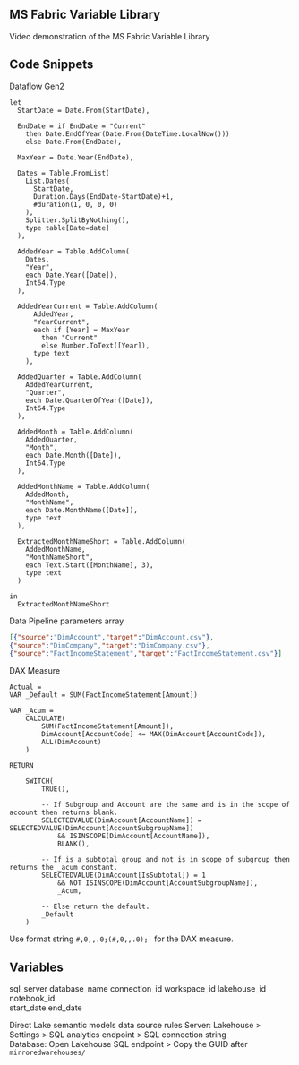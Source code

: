 ## MS Fabric Variable Library

Video demonstration of the MS Fabric Variable Library


## Code Snippets  

Dataflow Gen2  

```
let
  StartDate = Date.From(StartDate),
  
  EndDate = if EndDate = "Current" 
    then Date.EndOfYear(Date.From(DateTime.LocalNow()))
    else Date.From(EndDate),
  
  MaxYear = Date.Year(EndDate),
  
  Dates = Table.FromList(
    List.Dates(
      StartDate, 
      Duration.Days(EndDate-StartDate)+1, 
      #duration(1, 0, 0, 0)
    ),
    Splitter.SplitByNothing(),
    type table[Date=date]
  ),
  
  AddedYear = Table.AddColumn(
    Dates, 
    "Year", 
    each Date.Year([Date]), 
    Int64.Type
  ),
  
  AddedYearCurrent = Table.AddColumn(
      AddedYear, 
      "YearCurrent", 
      each if [Year] = MaxYear 
        then "Current" 
        else Number.ToText([Year]),
      type text
    ), 
  
  AddedQuarter = Table.AddColumn(
    AddedYearCurrent, 
    "Quarter", 
    each Date.QuarterOfYear([Date]), 
    Int64.Type
  ), 
  
  AddedMonth = Table.AddColumn(
    AddedQuarter, 
    "Month", 
    each Date.Month([Date]), 
    Int64.Type
  ),
  
  AddedMonthName = Table.AddColumn(
    AddedMonth, 
    "MonthName", 
    each Date.MonthName([Date]), 
    type text
  ),
  
  ExtractedMonthNameShort = Table.AddColumn(
    AddedMonthName, 
    "MonthNameShort", 
    each Text.Start([MonthName], 3), 
    type text
  )

in
  ExtractedMonthNameShort
```


Data Pipeline parameters array

```json
[{"source":"DimAccount","target":"DimAccount.csv"},
{"source":"DimCompany","target":"DimCompany.csv"},
{"source":"FactIncomeStatement","target":"FactIncomeStatement.csv"}]
```  

DAX Measure  

```DAX
Actual = 
VAR _Default = SUM(FactIncomeStatement[Amount]) 

VAR _Acum = 
    CALCULATE(
        SUM(FactIncomeStatement[Amount]),
        DimAccount[AccountCode] <= MAX(DimAccount[AccountCode]),
        ALL(DimAccount)
    )

RETURN

    SWITCH(
        TRUE(),

        -- If Subgroup and Account are the same and is in the scope of account then returns blank.
        SELECTEDVALUE(DimAccount[AccountName]) = SELECTEDVALUE(DimAccount[AccountSubgroupName]) 
            && ISINSCOPE(DimAccount[AccountName]), 
            BLANK(),

        -- If is a subtotal group and not is in scope of subgroup then returns the _acum constant.
        SELECTEDVALUE(DimAccount[IsSubtotal]) = 1
            && NOT ISINSCOPE(DimAccount[AccountSubgroupName]), 
            _Acum,

        -- Else return the default.
        _Default
    ) 

```  

Use format string `#,0,,.0;(#,0,,.0);-` for the DAX measure.  


## Variables
sql_server
database_name
connection_id
workspace_id
lakehouse_id  
notebook_id  
start_date
end_date


Direct Lake semantic models data source rules 
Server: Lakehouse > Settings > SQL analytics endpoint > SQL connection string  
Database: Open Lakehouse SQL endpoint > Copy the GUID after `mirroredwarehouses/`  
